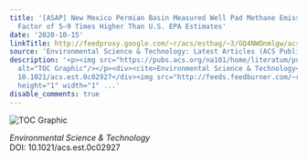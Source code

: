 ```yaml
---
title: '[ASAP] New Mexico Permian Basin Measured Well Pad Methane Emissions Are a
  Factor of 5–9 Times Higher Than U.S. EPA Estimates'
date: '2020-10-15'
linkTitle: http://feedproxy.google.com/~r/acs/esthag/~3/GQ4NWOnmlgw/acs.est.0c02927
source: 'Environmental Science & Technology: Latest Articles (ACS Publications)'
description: '<p><img src="https://pubs.acs.org/na101/home/literatum/publisher/achs/journals/content/esthag/0/esthag.ahead-of-print/acs.est.0c02927/20201015/images/medium/es0c02927_0003.gif"
  alt="TOC Graphic"/></p><div><cite>Environmental Science & Technology</cite></div><div>DOI:
  10.1021/acs.est.0c02927</div><img src="http://feeds.feedburner.com/~r/acs/esthag/~4/GQ4NWOnmlgw"
  height="1" width="1" ...'
disable_comments: true
---
```

<p><img src="https://pubs.acs.org/na101/home/literatum/publisher/achs/journals/content/esthag/0/esthag.ahead-of-print/acs.est.0c02927/20201015/images/medium/es0c02927_0003.gif" alt="TOC Graphic"/></p><div><cite>Environmental Science & Technology</cite></div><div>DOI: 10.1021/acs.est.0c02927</div><img src="http://feeds.feedburner.com/~r/acs/esthag/~4/GQ4NWOnmlgw" height="1" width="1" ...